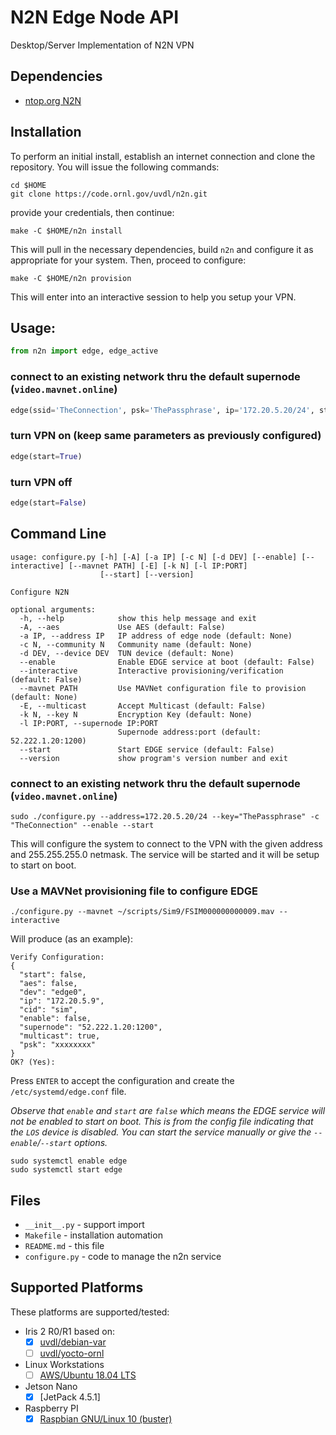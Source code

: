 # N2N Edge Node API
Desktop/Server Implementation of N2N VPN

## Dependencies

 * [ntop.org N2N](https://www.ntop.org/products/n2n/)

## Installation

To perform an initial install, establish an internet connection and clone the repository.
You will issue the following commands:
```
cd $HOME
git clone https://code.ornl.gov/uvdl/n2n.git
```

provide your credentials, then continue:
```
make -C $HOME/n2n install
```

This will pull in the necessary dependencies, build `n2n` and configure it
as appropriate for your system.  Then, proceed to configure:
```
make -C $HOME/n2n provision
```

This will enter into an interactive session to help you setup your VPN.

## Usage:

```python
from n2n import edge, edge_active
```

### connect to an existing network thru the default supernode (`video.mavnet.online`)
```python
edge(ssid='TheConnection', psk='ThePassphrase', ip='172.20.5.20/24', start=True)
```

### turn VPN on (keep same parameters as previously configured)
```python
edge(start=True)
```

### turn VPN off
```python
edge(start=False)
```

## Command Line

```
usage: configure.py [-h] [-A] [-a IP] [-c N] [-d DEV] [--enable] [--interactive] [--mavnet PATH] [-E] [-k N] [-l IP:PORT]
                    [--start] [--version]

Configure N2N

optional arguments:
  -h, --help            show this help message and exit
  -A, --aes             Use AES (default: False)
  -a IP, --address IP   IP address of edge node (default: None)
  -c N, --community N   Community name (default: None)
  -d DEV, --device DEV  TUN device (default: None)
  --enable              Enable EDGE service at boot (default: False)
  --interactive         Interactive provisioning/verification (default: False)
  --mavnet PATH         Use MAVNet configuration file to provision (default: None)
  -E, --multicast       Accept Multicast (default: False)
  -k N, --key N         Encryption Key (default: None)
  -l IP:PORT, --supernode IP:PORT
                        Supernode address:port (default: 52.222.1.20:1200)
  --start               Start EDGE service (default: False)
  --version             show program's version number and exit
```

### connect to an existing network thru the default supernode (`video.mavnet.online`)
```
sudo ./configure.py --address=172.20.5.20/24 --key="ThePassphrase" -c "TheConnection" --enable --start
```

This will configure the system to connect to the VPN with the given address and 255.255.255.0 netmask.
The service will be started and it will be setup to start on boot.

### Use a MAVNet provisioning file to configure EDGE
```
./configure.py --mavnet ~/scripts/Sim9/FSIM000000000009.mav --interactive
```

Will produce (as an example):
```
Verify Configuration:
{
  "start": false,
  "aes": false,
  "dev": "edge0",
  "ip": "172.20.5.9",
  "cid": "sim",
  "enable": false,
  "supernode": "52.222.1.20:1200",
  "multicast": true,
  "psk": "xxxxxxxx"
}
OK? (Yes):
```

Press `ENTER` to accept the configuration and create the `/etc/systemd/edge.conf` file.

*Observe that `enable` and `start` are `false` which means the EDGE service will not
be enabled to start on boot.  This is from the config file indicating that the `LOS`
device is disabled.  You can start the service manually or give the `--enable`/`--start` options.*
```
sudo systemctl enable edge
sudo systemctl start edge
```

## Files

 * `__init__.py` - support import
 * `Makefile` - installation automation
 * `README.md` - this file
 * `configure.py` - code to manage the n2n service

## Supported Platforms
These platforms are supported/tested:

 * Iris 2 R0/R1 based on:
   - [x] [uvdl/debian-var](https://github.com/uvdl/debian-var/tree/iris2)
   - [ ] [uvdl/yocto-ornl](https://github.com/uvdl/yocto-ornl/tree/develop)
 * Linux Workstations
   - [ ] [AWS/Ubuntu 18.04 LTS](https://code.ornl.gov/uvdl/general/tree/master/Devices/AWS)
 * Jetson Nano
   - [x] [JetPack 4.5.1]
 * Raspberry PI
   - [x] [Raspbian GNU/Linux 10 (buster)](https://www.raspberrypi.org/downloads/raspbian/)
